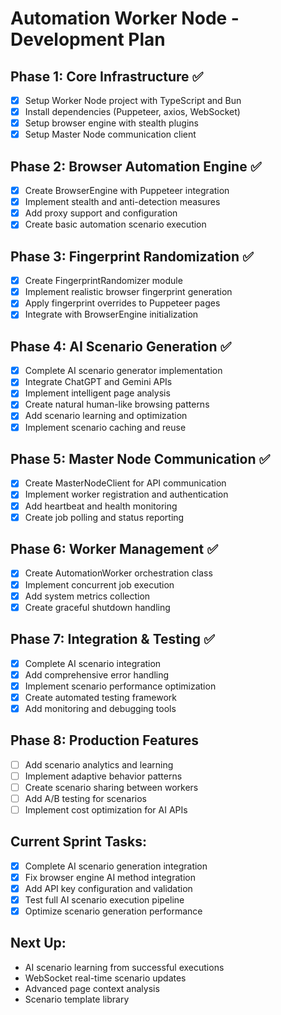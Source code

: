 # Automation Worker Node - Development Plan

## Phase 1: Core Infrastructure ✅
- [x] Setup Worker Node project with TypeScript and Bun
- [x] Install dependencies (Puppeteer, axios, WebSocket)
- [x] Setup browser engine with stealth plugins
- [x] Setup Master Node communication client

## Phase 2: Browser Automation Engine ✅
- [x] Create BrowserEngine with Puppeteer integration
- [x] Implement stealth and anti-detection measures
- [x] Add proxy support and configuration
- [x] Create basic automation scenario execution

## Phase 3: Fingerprint Randomization ✅
- [x] Create FingerprintRandomizer module
- [x] Implement realistic browser fingerprint generation
- [x] Apply fingerprint overrides to Puppeteer pages
- [x] Integrate with BrowserEngine initialization

## Phase 4: AI Scenario Generation ✅
- [x] Complete AI scenario generator implementation
- [x] Integrate ChatGPT and Gemini APIs
- [x] Implement intelligent page analysis
- [x] Create natural human-like browsing patterns
- [x] Add scenario learning and optimization
- [x] Implement scenario caching and reuse

## Phase 5: Master Node Communication ✅
- [x] Create MasterNodeClient for API communication
- [x] Implement worker registration and authentication
- [x] Add heartbeat and health monitoring
- [x] Create job polling and status reporting

## Phase 6: Worker Management ✅
- [x] Create AutomationWorker orchestration class
- [x] Implement concurrent job execution
- [x] Add system metrics collection
- [x] Create graceful shutdown handling

## Phase 7: Integration & Testing ✅
- [x] Complete AI scenario integration
- [x] Add comprehensive error handling
- [x] Implement scenario performance optimization
- [x] Create automated testing framework
- [x] Add monitoring and debugging tools

## Phase 8: Production Features
- [ ] Add scenario analytics and learning
- [ ] Implement adaptive behavior patterns
- [ ] Create scenario sharing between workers
- [ ] Add A/B testing for scenarios
- [ ] Implement cost optimization for AI APIs

## Current Sprint Tasks:
- [x] Complete AI scenario generation integration
- [x] Fix browser engine AI method integration
- [x] Add API key configuration and validation
- [x] Test full AI scenario execution pipeline
- [x] Optimize scenario generation performance

## Next Up:
- AI scenario learning from successful executions
- WebSocket real-time scenario updates
- Advanced page context analysis
- Scenario template library
